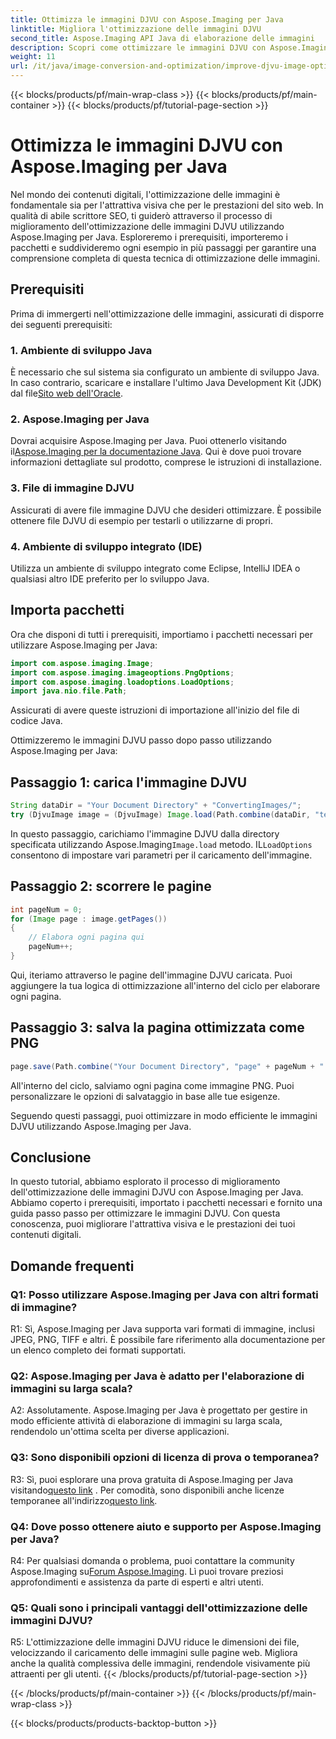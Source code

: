 ```yaml
---
title: Ottimizza le immagini DJVU con Aspose.Imaging per Java
linktitle: Migliora l'ottimizzazione delle immagini DJVU
second_title: Aspose.Imaging API Java di elaborazione delle immagini
description: Scopri come ottimizzare le immagini DJVU con Aspose.Imaging per Java. Migliora l'attrattiva visiva e le prestazioni senza sforzo.
weight: 11
url: /it/java/image-conversion-and-optimization/improve-djvu-image-optimization/
---
```


{{< blocks/products/pf/main-wrap-class >}}
{{< blocks/products/pf/main-container >}}
{{< blocks/products/pf/tutorial-page-section >}}

# Ottimizza le immagini DJVU con Aspose.Imaging per Java

Nel mondo dei contenuti digitali, l'ottimizzazione delle immagini è fondamentale sia per l'attrattiva visiva che per le prestazioni del sito web. In qualità di abile scrittore SEO, ti guiderò attraverso il processo di miglioramento dell'ottimizzazione delle immagini DJVU utilizzando Aspose.Imaging per Java. Esploreremo i prerequisiti, importeremo i pacchetti e suddivideremo ogni esempio in più passaggi per garantire una comprensione completa di questa tecnica di ottimizzazione delle immagini.

## Prerequisiti

Prima di immergerti nell'ottimizzazione delle immagini, assicurati di disporre dei seguenti prerequisiti:

### 1. Ambiente di sviluppo Java

 È necessario che sul sistema sia configurato un ambiente di sviluppo Java. In caso contrario, scaricare e installare l'ultimo Java Development Kit (JDK) dal file[Sito web dell'Oracle](https://www.oracle.com/java/technologies/javase-downloads).

### 2. Aspose.Imaging per Java

 Dovrai acquisire Aspose.Imaging per Java. Puoi ottenerlo visitando il[Aspose.Imaging per la documentazione Java](https://reference.aspose.com/imaging/java/). Qui è dove puoi trovare informazioni dettagliate sul prodotto, comprese le istruzioni di installazione.

### 3. File di immagine DJVU

Assicurati di avere file immagine DJVU che desideri ottimizzare. È possibile ottenere file DJVU di esempio per testarli o utilizzarne di propri.

### 4. Ambiente di sviluppo integrato (IDE)

Utilizza un ambiente di sviluppo integrato come Eclipse, IntelliJ IDEA o qualsiasi altro IDE preferito per lo sviluppo Java.

## Importa pacchetti

Ora che disponi di tutti i prerequisiti, importiamo i pacchetti necessari per utilizzare Aspose.Imaging per Java:

```java
import com.aspose.imaging.Image;
import com.aspose.imaging.imageoptions.PngOptions;
import com.aspose.imaging.loadoptions.LoadOptions;
import java.nio.file.Path;
```

Assicurati di avere queste istruzioni di importazione all'inizio del file di codice Java.

Ottimizzeremo le immagini DJVU passo dopo passo utilizzando Aspose.Imaging per Java:

## Passaggio 1: carica l'immagine DJVU

```java
String dataDir = "Your Document Directory" + "ConvertingImages/";
try (DjvuImage image = (DjvuImage) Image.load(Path.combine(dataDir, "test.djvu"), new LoadOptions() {{ setBufferSizeHint(50); }}))
```

 In questo passaggio, carichiamo l'immagine DJVU dalla directory specificata utilizzando Aspose.Imaging`Image.load` metodo. IL`LoadOptions` consentono di impostare vari parametri per il caricamento dell'immagine.

## Passaggio 2: scorrere le pagine

```java
int pageNum = 0;
for (Image page : image.getPages())
{
    // Elabora ogni pagina qui
    pageNum++;
}
```

Qui, iteriamo attraverso le pagine dell'immagine DJVU caricata. Puoi aggiungere la tua logica di ottimizzazione all'interno del ciclo per elaborare ogni pagina.

## Passaggio 3: salva la pagina ottimizzata come PNG

```java
page.save(Path.combine("Your Document Directory", "page" + pageNum + ".png"), new PngOptions());
```

All'interno del ciclo, salviamo ogni pagina come immagine PNG. Puoi personalizzare le opzioni di salvataggio in base alle tue esigenze.

Seguendo questi passaggi, puoi ottimizzare in modo efficiente le immagini DJVU utilizzando Aspose.Imaging per Java.

## Conclusione

In questo tutorial, abbiamo esplorato il processo di miglioramento dell'ottimizzazione delle immagini DJVU con Aspose.Imaging per Java. Abbiamo coperto i prerequisiti, importato i pacchetti necessari e fornito una guida passo passo per ottimizzare le immagini DJVU. Con questa conoscenza, puoi migliorare l'attrattiva visiva e le prestazioni dei tuoi contenuti digitali.

## Domande frequenti

### Q1: Posso utilizzare Aspose.Imaging per Java con altri formati di immagine?

R1: Sì, Aspose.Imaging per Java supporta vari formati di immagine, inclusi JPEG, PNG, TIFF e altri. È possibile fare riferimento alla documentazione per un elenco completo dei formati supportati.

### Q2: Aspose.Imaging per Java è adatto per l'elaborazione di immagini su larga scala?

A2: Assolutamente. Aspose.Imaging per Java è progettato per gestire in modo efficiente attività di elaborazione di immagini su larga scala, rendendolo un'ottima scelta per diverse applicazioni.

### Q3: Sono disponibili opzioni di licenza di prova o temporanea?

 R3: Sì, puoi esplorare una prova gratuita di Aspose.Imaging per Java visitando[questo link](https://releases.aspose.com/) . Per comodità, sono disponibili anche licenze temporanee all'indirizzo[questo link](https://purchase.aspose.com/temporary-license/).

### Q4: Dove posso ottenere aiuto e supporto per Aspose.Imaging per Java?

 R4: Per qualsiasi domanda o problema, puoi contattare la community Aspose.Imaging su[Forum Aspose.Imaging](https://forum.aspose.com/). Lì puoi trovare preziosi approfondimenti e assistenza da parte di esperti e altri utenti.

### Q5: Quali sono i principali vantaggi dell'ottimizzazione delle immagini DJVU?

R5: L'ottimizzazione delle immagini DJVU riduce le dimensioni dei file, velocizzando il caricamento delle immagini sulle pagine web. Migliora anche la qualità complessiva delle immagini, rendendole visivamente più attraenti per gli utenti.
{{< /blocks/products/pf/tutorial-page-section >}}

{{< /blocks/products/pf/main-container >}}
{{< /blocks/products/pf/main-wrap-class >}}

{{< blocks/products/products-backtop-button >}}
